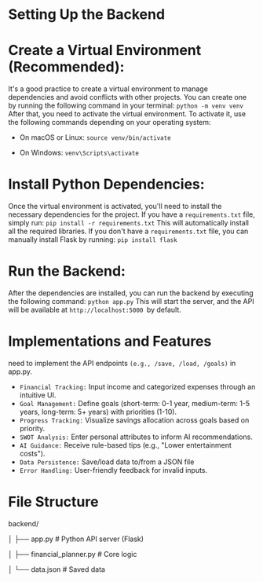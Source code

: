 # Setting Up the Backend

# Create a Virtual Environment (Recommended):
It's a good practice to create a virtual environment to manage dependencies and avoid conflicts with other projects. You can create one by running the following command in your terminal:
`python -m venv venv`
After that, you need to activate the virtual environment. To activate it, use the following commands depending on your operating system:

* On macOS or Linux: `source venv/bin/activate`

* On Windows: `venv\Scripts\activate`

# Install Python Dependencies:
Once the virtual environment is activated, you'll need to install the necessary dependencies for the project. If you have a `requirements.txt` file, simply run: `pip install -r requirements.txt`
This will automatically install all the required libraries.
If you don't have a `requirements.txt` file, you can manually install Flask by running: `pip install flask`

# Run the Backend:
After the dependencies are installed, you can run the backend by executing the following command:
`python app.py`
This will start the server, and the API will be available at `http://localhost:5000 `by default.

# Implementations and Features

need to implement the API endpoints `(e.g., /save, /load, /goals)` in app.py.
* `Financial Tracking:` Input income and categorized expenses through an intuitive UI.
* `Goal Management:` Define goals (short-term: 0-1 year, medium-term: 1-5 years, long-term: 5+ years) with priorities (1-10).
* `Progress Tracking:` Visualize savings allocation across goals based on priority.
* `SWOT Analysis:` Enter personal attributes to inform AI recommendations.
* `AI Guidance:` Receive rule-based tips (e.g., "Lower entertainment costs").
* `Data Persistence:` Save/load data to/from a JSON file
* `Error Handling:` User-friendly feedback for invalid inputs.

# File Structure
 backend/

│   ├── app.py            # Python API server (Flask)

│   ├── financial_planner.py  # Core logic

│   └── data.json         # Saved data